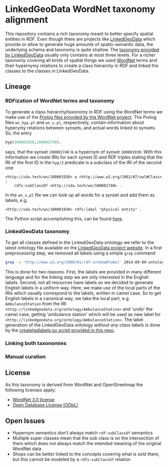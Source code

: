 # LinkedGeoData WordNet taxonomy alignment

This repository contains a rich taxonomy meant to better specify spatial entities in RDF. Even though there are projects like [LinkedGeoData](http://linkedgeodata.org) which provide or allow to generate huge amounts of spatio-semantic data, the underlying schema and taxonomy is quite shallow. The [taxonomy provided by LinkedGeoData](https://hobbitdata.informatik.uni-leipzig.de/LinkedGeoData/downloads.linkedgeodata.org/releases/2014-09-09/2014-09-09-ontology.sorted.nt.bz2) usually only contains at most three levels. For a richer taxonomy covering all kinds of spatial things we used [WordNet](https://wordnet.princeton.edu/) terms and their hypernymy relations to create a class hierarchy in RDF and linked the classes to the classes in LinkedGeoData.

## Lineage

### RDFization of WordNet terms and taxonomy

To generate a class hierarchy/taxonomy in RDF using the WordNet terms we make use of the [Prolog files provided by the WordNet project](https://wordnet.princeton.edu/documentation/prologdb5wn). The Prolog files `wn_hyp.pl` and `wn_s.pl`, respectively, contain information about hyperymy relations between synsets, and actual words linked to synsets. So, the entry

```Prolog
hyp(100001930,100001740).
```

says, that the synset `100001740` is a hypernym of synset `100001930`. With this information we create IRIs for each synset ID and RDF triples stating that the IRI of the first ID in the `hyp/2` predicate is a subclass of the IRI of the second one:

```Turtle
<http://sda.tech/wn/100001930> a <http://www.w3.org/2002/07/owl#Class> ;
    rdfs:subClassOf <http://sda.tech/wn/100001740> .
```

In the `wn_s.pl` file we can look up all words for a synset and add them as labels, e.g.

```Turtle
<http://sda.tech/wn/100001930> rdfs:label "physical entity" .
```

The Python script accomplishing this, can be found [here](scripts/mkclasses.py).

### LinkedGeoData taxonomy

To get all classes defined in the LinkedGeoData ontology we refer to the latest ontology file available on the [LinkedGeoData project website](https://hobbitdata.informatik.uni-leipzig.de/LinkedGeoData/downloads.linkedgeodata.org/releases/2014-09-09/2014-09-09-ontology.sorted.nt.bz2). In a first preprocessing step, we removed all labels using a simple `grep` command:

```bash
grep -v 'http://www.w3.org/2000/01/rdf-schema#label' 2014-09-09-ontology.sorted.nt > lgd_ontology_wo_labels.nt
```

This is done for two reasons. First, the labels are provided in many different language and for the linking step we are only interested in the English labels. Second, not all resources have labels so we decided to generate English labels in a uniform way. Here, we make use of the local parts of the IRIs which usually correspond to the labels, written in camel case. So to get English labels in a canonical way, we take the local part, e.g. `AmbulanceStation` from the IRI `<http://linkedgeodata.org/ontology/AmbulanceStation>` and 'undo' the camel case, getting 'ambulance station' which will be used as new label for `<http://linkedgeodata.org/ontology/AmbulanceStation>`. The label generation of the LinkedGeoData ontology _without any class labels_ is done by the [createlgdlabels.py script provided in this repo](scripts/createlgdlabels.py).

### Linking both taxonomies

### Manual curation

## License

As this taxonomy is derived from WordNet and OpenStreetmap the following licenses apply:

- [WordNet 3.0 license](https://wordnet.princeton.edu/license-and-commercial-use)
- [Open Database License (ODbL)](https://opendatacommons.org/licenses/odbl/)


## Open Issues

- Hypernym semantics don't always match `rdf:subClassOf` semantics
- Multiple super classes mean that the sub class is on the intersection of them which does not always match the intended meaning of the original WordNet data
- Shops can be better linked to the concepts covering what is sold there, but this cannot be modeled by a `rdfs:subClassOf` relation

